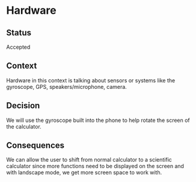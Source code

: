 
# Hardware

## Status
Accepted

## Context
Hardware in this context is talking about sensors or systems like the gyroscope, GPS, speakers/microphone, camera. 

## Decision
We will use the gyroscope built into the phone to help rotate the screen of the calculator.

## Consequences
We can allow the user to shift from normal calculator to a scientific calculator since more functions need to be displayed on the screen and with landscape mode, we get more screen space to work with. 